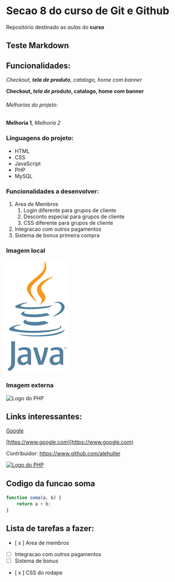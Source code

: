 # Secao 8 do curso de Git e Github

Repositório destinado as *aulas* do **curso**

## Teste Markdown
## Funcionalidades:

_Checkout, **tela de produto**, catalogo, home com banner_

**Checkout, _tela de produto_, catalogo, home com banner**

###### Melhorias do projeto:

__Melhoria 1__, _Melhoria 2_

### Linguagens do projeto:

* HTML
* CSS
* JavaScript
* PHP
* MySQL

### Funcionalidades a desenvolver:

1. Area de Membros
    1. Login diferente para grupos de cliente
    2. Desconto especial para grupos de cliente
    3. CSS diferente para grupos de cliente
2. Integracao com outros pagamentos
3. Sistema de bonus primeira compra

### Imagem local

![Logo do Java](img/java.png)

### Imagem externa

![Logo do PHP](https://upload.wikimedia.org/wikipedia/commons/2/27/PHP-logo.svg)

## Links interessantes:

[Google](https://www.google.com)

[https://www.google.com](https://www.google.com)

Contribuidor: https://www.github.com/alehuller

[![Logo do PHP](https://upload.wikimedia.org/wikipedia/commons/2/27/PHP-logo.svg)](https://www.github.com/alehuller)

## Codigo da funcao soma

```javascript
function soma(a, b) {
    return a + b;
}
```

## Lista de tarefas a fazer:

- [ x ] Area de membros
- [ ] Integracao com outros pagamentos
- [ ] Sistema de bonus
- [ x ] CSS do rodape